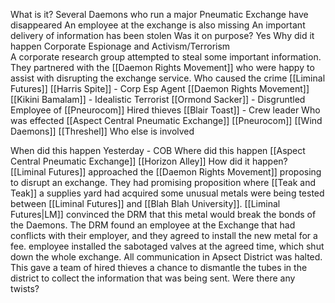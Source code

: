 What is it?
	Several Daemons who run a major Pneumatic Exchange have disappeared
	An employee at the exchange is also missing
	An important delivery of information has been stolen
Was it on purpose?
	Yes
Why did it happen
	Corporate Espionage and Activism/Terrorism	
	A corporate research group attempted to steal some important information. They partnered with the [[Daemon Rights Movement]] who were happy to assist with disrupting the exchange service.
Who caused the crime
	[[Liminal Futures]]
		[[Harris Spite]] - Corp Esp Agent
	[[Daemon Rights Movement]]
		[[Kikini Bamalam]] - Idealistic Terrorist
	[[Ormond Sacker]] - Disgruntled Employee of [[Pneurocom]]
	Hired thieves
		[[Blair Toast]] - Crew leader
Who was effected
	[[Aspect Central Pneumatic Exchange]]
	[[Pneurocom]]
	[[Wind Daemons]]
	[[Threshel]]
Who else is involved
	
When did this happen
	Yesterday - COB
Where did this happen
	[[Aspect Central Pneumatic Exchange]]
	[[Horizon Alley]]
How did it happen?
	[[Liminal Futures]] approached the [[Daemon Rights Movement]] proposing to disrupt an exchange. They had promising proposition where [[Teak and Teak]] a supplies yard had acquired some unusual metals were being tested between [[Liminal Futures]] and  [[Blah Blah University]]. [[Liminal Futures|LM]] convinced the DRM that this metal would break the bonds of the Daemons. The DRM found an employee at the Exchange that had conflicts with their employer, and they agreed to install the new metal for a fee. employee installed the sabotaged valves at the agreed time, which shut down the whole exchange. All communication in Apsect District was halted. This gave a team of hired thieves a chance to dismantle the tubes in the district to collect the information that was being sent.
Were there any twists?